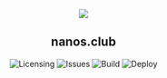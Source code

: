 <p align="center">
    <a href="https://github.com/Tanu-N-Prabhu/Python/graphs/contributors"><img src="https://contrib.rocks/image?repo=misternano/misternano.github.io" /></a>
</p>

<p align="center">
   <h2 align="center">nanos.club</h2>
</p>

<p align="center">
    <a><img alt="Licensing" src="https://img.shields.io/github/license/misternano/misternano.github.io" /></a>
    <a><img alt="Issues" src="https://img.shields.io/github/issues/misternano/misternano.github.io" /></a>
    <a><img alt="Build" src="https://github.com/misternano/misternano.github.io/actions/workflows/pages/pages-build-deployment/badge.svg" /></a>
    <a><img alt="Deploy" src="https://img.shields.io/github/deployments/badges/shields/shields-staging" /></a>
</p>
